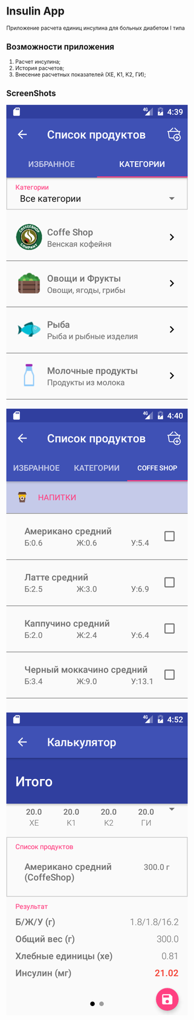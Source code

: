 # Insulin App

Приложение расчета единиц инсулина для больных диабетом I типа




## Возможности приложения
1. Расчет инсулина;
2. История расчетов;
3. Внесение расчетных показателей (ХЕ, K1, K2, ГИ);


## ScreenShots

![](https://github.com/KolinLoures/InsulinApplication/blob/master/screenshots/Screenshot_1476722360.png?raw=true)
![](https://github.com/KolinLoures/InsulinApplication/blob/master/screenshots/Screenshot_1476722410.png?raw=true)
![](https://github.com/KolinLoures/InsulinApplication/blob/master/screenshots/Screenshot_1476723131.png?raw=true)
